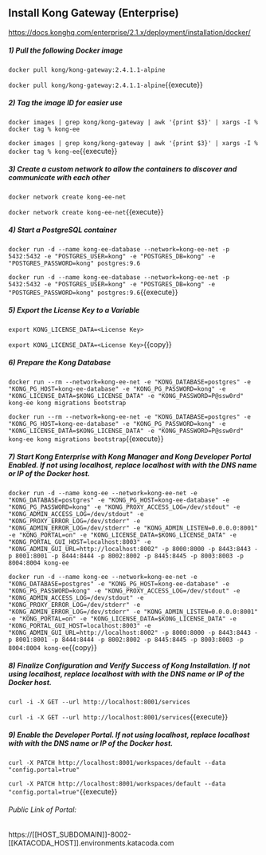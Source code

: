 ## Install Kong Gateway (Enterprise)
https://docs.konghq.com/enterprise/2.1.x/deployment/installation/docker/

##### 1) Pull the following Docker image

``docker pull kong/kong-gateway:2.4.1.1-alpine``

`docker pull kong/kong-gateway:2.4.1.1-alpine`{{execute}}

##### 2) Tag the image ID for easier use

``docker images | grep kong/kong-gateway | awk '{print $3}' | xargs -I % docker tag % kong-ee``

`docker images | grep kong/kong-gateway | awk '{print $3}' | xargs -I % docker tag % kong-ee`{{execute}}

##### 3) Create a custom network to allow the containers to discover and communicate with each other

``docker network create kong-ee-net``

`docker network create kong-ee-net`{{execute}}

##### 4) Start a PostgreSQL container

``docker run -d --name kong-ee-database --network=kong-ee-net -p 5432:5432 -e "POSTGRES_USER=kong" -e "POSTGRES_DB=kong" -e "POSTGRES_PASSWORD=kong" postgres:9.6``

`docker run -d --name kong-ee-database --network=kong-ee-net -p 5432:5432 -e "POSTGRES_USER=kong" -e "POSTGRES_DB=kong" -e "POSTGRES_PASSWORD=kong" postgres:9.6`{{execute}}

##### 5) Export the License Key to a Variable

``export KONG_LICENSE_DATA=<License Key>``

`export KONG_LICENSE_DATA=<License Key>`{{copy}}

##### 6) Prepare the Kong Database

``docker run --rm --network=kong-ee-net -e "KONG_DATABASE=postgres" -e "KONG_PG_HOST=kong-ee-database" -e "KONG_PG_PASSWORD=kong" -e "KONG_LICENSE_DATA=$KONG_LICENSE_DATA" -e "KONG_PASSWORD=P@ssw0rd" kong-ee kong migrations bootstrap``

`docker run --rm --network=kong-ee-net -e "KONG_DATABASE=postgres" -e "KONG_PG_HOST=kong-ee-database" -e "KONG_PG_PASSWORD=kong" -e "KONG_LICENSE_DATA=$KONG_LICENSE_DATA" -e "KONG_PASSWORD=P@ssw0rd" kong-ee kong migrations bootstrap`{{execute}}

##### 7) Start Kong Enterprise with Kong Manager and Kong Developer Portal Enabled. If not using localhost, replace localhost with with the DNS name or IP of the Docker host.

``docker run -d --name kong-ee --network=kong-ee-net -e "KONG_DATABASE=postgres" -e "KONG_PG_HOST=kong-ee-database" -e "KONG_PG_PASSWORD=kong" -e "KONG_PROXY_ACCESS_LOG=/dev/stdout" -e "KONG_ADMIN_ACCESS_LOG=/dev/stdout" -e "KONG_PROXY_ERROR_LOG=/dev/stderr" -e "KONG_ADMIN_ERROR_LOG=/dev/stderr" -e "KONG_ADMIN_LISTEN=0.0.0.0:8001" -e "KONG_PORTAL=on" -e "KONG_LICENSE_DATA=$KONG_LICENSE_DATA" -e "KONG_PORTAL_GUI_HOST=localhost:8003" -e "KONG_ADMIN_GUI_URL=http://localhost:8002" -p 8000:8000 -p 8443:8443 -p 8001:8001 -p 8444:8444 -p 8002:8002 -p 8445:8445 -p 8003:8003 -p 8004:8004 kong-ee``

`docker run -d --name kong-ee --network=kong-ee-net -e "KONG_DATABASE=postgres" -e "KONG_PG_HOST=kong-ee-database" -e "KONG_PG_PASSWORD=kong" -e "KONG_PROXY_ACCESS_LOG=/dev/stdout" -e "KONG_ADMIN_ACCESS_LOG=/dev/stdout" -e "KONG_PROXY_ERROR_LOG=/dev/stderr" -e "KONG_ADMIN_ERROR_LOG=/dev/stderr" -e "KONG_ADMIN_LISTEN=0.0.0.0:8001" -e "KONG_PORTAL=on" -e "KONG_LICENSE_DATA=$KONG_LICENSE_DATA" -e "KONG_PORTAL_GUI_HOST=localhost:8003" -e "KONG_ADMIN_GUI_URL=http://localhost:8002" -p 8000:8000 -p 8443:8443 -p 8001:8001 -p 8444:8444 -p 8002:8002 -p 8445:8445 -p 8003:8003 -p 8004:8004 kong-ee`{{copy}}

##### 8) Finalize Configuration and Verify Success of Kong Installation. If not using localhost, replace localhost with with the DNS name or IP of the Docker host.

``curl -i -X GET --url http://localhost:8001/services``

`curl -i -X GET --url http://localhost:8001/services`{{execute}}

##### 9) Enable the Developer Portal. If not using localhost, replace localhost with with the DNS name or IP of the Docker host.

``curl -X PATCH http://localhost:8001/workspaces/default --data "config.portal=true"``

`curl -X PATCH http://localhost:8001/workspaces/default --data "config.portal=true"`{{execute}}

###### Public Link of Portal:
https://[[HOST_SUBDOMAIN]]-8002-[[KATACODA_HOST]].environments.katacoda.com